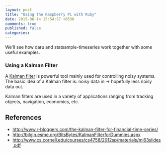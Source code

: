 ```yaml
---
layout: post
title: "Using the Raspberry Pi with Ruby"
date: 2015-06-14 15:54:57 +0530
comments: true
published: false
categories: 
---
```

<!-- This does not belong here! -->
We'll see how daru and statsample-timeseries work together with some useful examples.

### Using a Kalman Filter

A [Kalman filter]() is powerful tool mainly used for controlling noisy systems. The basic idea of a Kalman filter is: noisy data in -> hopefully less noisy data out.

Kalman filters are used in a variety of applications ranging from tracking objects, navigation, economics, etc. 


## References

* http://www.r-bloggers.com/the-kalman-filter-for-financial-time-series/
* http://bilgin.esme.org/BitsBytes/KalmanFilterforDummies.aspx
* http://www.cs.cornell.edu/courses/cs4758/2012sp/materials/mi63slides.pdf